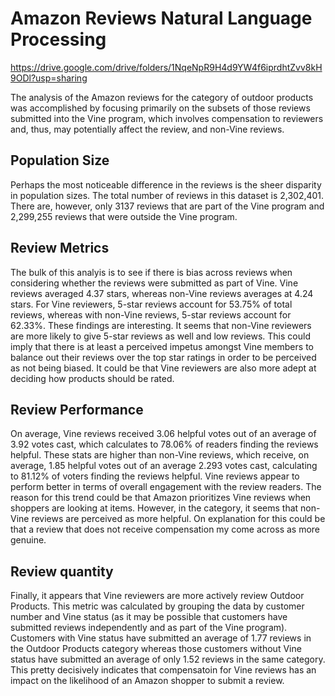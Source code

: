 # Amazon Reviews Natural Language Processing

https://drive.google.com/drive/folders/1NqeNpR9H4d9YW4f6iprdhtZvv8kH9ODl?usp=sharing

The analysis of the Amazon reviews for the category of outdoor products was accomplished by focusing primarily on the subsets of those reviews submitted into the Vine program, which involves compensation to reviewers and, thus, may potentially affect the review, and non-Vine reviews.
## Population Size
Perhaps the most noticeable difference in the reviews is the sheer disparity in population sizes. The total number of reviews in this dataset is 2,302,401. There are, however, only 3137 reviews that are part of the Vine program and 2,299,255 reviews that were outside the Vine program.
## Review Metrics
The bulk of this analyis is to see if there is bias across reviews when considering whether the reviews were submitted as part of Vine.
Vine reviews averaged 4.37 stars, whereas non-Vine reviews averages at 4.24 stars. For Vine reviewers, 5-star reviews account for 53.75% of total reviews, whereas with non-Vine reviews, 5-star reviews account for 62.33%. These findings are interesting. It seems that non-Vine reviewers are more likely to give 5-star reviews as well and low reviews. This could imply that there is at least a perceived impetus amongst Vine members to balance out their reviews over the top star ratings in order to be perceived as not being biased. It could be that Vine reviewers are also more adept at deciding how products should be rated.
## Review Performance
On average, Vine reviews received 3.06 helpful votes out of an average of 3.92 votes cast, which calculates to 78.06% of readers finding the reviews helpful. These stats are higher than non-Vine reviews, which receive, on average, 1.85 helpful votes out of an average 2.293 votes cast, calculating to 81.12% of voters finding the reviews helpful.
Vine reviews appear to perform better in terms of overall engagement with the review readers. The reason for this trend could be that Amazon prioritizes Vine reviews when shoppers are looking at items. However, in the category, it seems that non-Vine reviews are perceived as more helpful. On explanation for this could be that a review that does not receive compensation my come across as more genuine. 
## Review quantity
Finally, it appears that Vine reviewers are more actively review Outdoor Products. This metric was calculated by grouping the data by customer number and Vine status (as it may be possible that customers have submitted reviews independently and as part of the Vine program). Customers with Vine status have submitted an average of 1.77 reviews in the Outdoor Products category whereas those customers without Vine status have submitted an average of only 1.52 reviews in the same category.
This pretty decisively indicates that compensatoin for Vine reviews has an impact on the likelihood of an Amazon shopper to submit a review.

